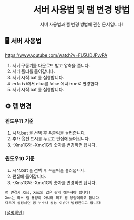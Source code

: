 <div align="center">

# 서버 사용법 및 램 변경 방법
서버 사용법과 램 변경 방법에 관한 문서입니다!

</div>

## 🖥 서버 사용법

https://www.youtube.com/watch?v=FU5UDJFvyPA

1. 서버 구동기를 다운로드 받고 압축을 풉니다.
2. 서버 폴더를 들어갑니다.
3. 서버 시작.bat 를 실행합니다.
4. eula.txt에서 elua를 false 에서 true로 변경한다
5. 서버 시작.bat 를 실행합니다.

## ⚙️ 램 변경

### 윈도우11 기준
1.  시작.bat 을 선택 후 우클릭을 눌러줍니다.
2. 추가 옵션 표시를 누르고 편집에 들어갑니다.
3. -Xms1G와 -Xmx1G의 숫자를 변경하면 됩니다.

### 윈도우10 기준
1.  시작.bat 을 선택 후 우클릭을 눌러줍니다.
2. 편집에 들어갑니다.
3. -Xms1G와 -Xmx1G의 숫자를 변경하면 됩니다.

```
램 변경시 Xms, Xmx의 값은 같게 해주셔야 합니다!
Xms는 최소 램 용량이 아니라 최초 램 용량이라고 합니다.
다르게 설정하면 램 누수나 성능 이슈가 발생한다고 합니다!
```
[[설명확인]](https://www.youtube.com/watch?v=onlRwtoaM8E)
